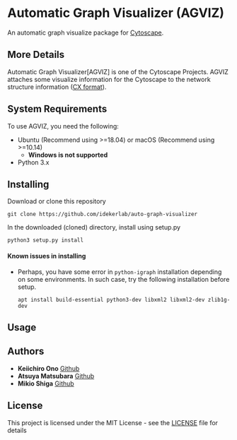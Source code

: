 # Automatic Graph Visualizer (AGVIZ)

An automatic graph visualize package for [Cytoscape](https://cytoscape.org/).

## More Details

Automatic Graph Visualizer[AGVIZ] is one of the Cytoscape Projects. AGVIZ attaches some visualize information for the Cytoscape to the network structure information ([CX format](https://home.ndexbio.org/data-model/)). 

## System Requirements

To use AGVIZ, you need the following:

* Ubuntu (Recommend using >=18.04) or macOS (Recommend using >=10.14)
    * **Windows is not supported**
* Python 3.x


## Installing

Download or clone this repository

```
git clone https://github.com/idekerlab/auto-graph-visualizer
```

In the downloaded (cloned) directory, install using setup.py

```
python3 setup.py install
```

#### Known issues in installing
* Perhaps, you have some error in `python-igraph` installation depending on some environments. In such case, try the following installation before setup.
    ```
    apt install build-essential python3-dev libxml2 libxml2-dev zlib1g-dev
    ```
## Usage


## Authors

* **Keiichiro Ono** [Github](https://github.com/keiono)
* **Atsuya Matsubara** [Github](https://github.com/ray0bump0)
* **Mikio Shiga** [Github](https://github.com/agis09)


## License

This project is licensed under the MIT License - see the [LICENSE](LICENSE) file for details


